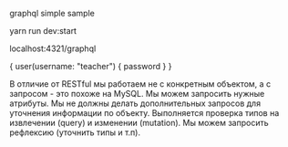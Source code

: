 graphql simple sample

yarn run dev:start

localhost:4321/graphql

{
  user(username: "teacher") {
    password
  }
}

В отличие от RESTful мы работаем не с конкретным объектом, а с запросом - это похоже на MySQL. Мы можем запросить нужные атрибуты.  Мы не должны делать дополнительных запросов для уточнения информации по объекту. Выполняется проверка типов на извлечении (query) и изменении (mutation). Мы можем запросить рефлексию (уточнить типы и т.п).
